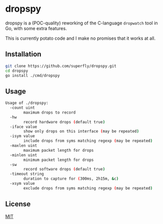 # dropspy

dropspy is a (POC-quality) reworking of the C-language `dropwatch` tool in Go, with some extra features.

This is currently potato code and I make no promises that it works at all.

## Installation

```bash
git clone https://github.com/superfly/dropspy.git
cd dropspy
go install ./cmd/dropspy
```

## Usage

```bash
Usage of ./dropspy:
  -count uint
    	maximum drops to record
  -hw
    	record hardware drops (default true)
  -iface value
    	show only drops on this interface (may be repeated)
  -isym value
    	include drops from syms matching regexp (may be repeated)
  -maxlen uint
    	maximum packet length for drops
  -minlen uint
    	minimum packet length for drops
  -sw
    	record software drops (default true)
  -timeout string
    	duration to capture for (300ms, 2h15m, &c)
  -xsym value
    	exclude drops from syms matching regexp (may be repeated)
```

## License
[MIT](https://choosealicense.com/licenses/mit/)

